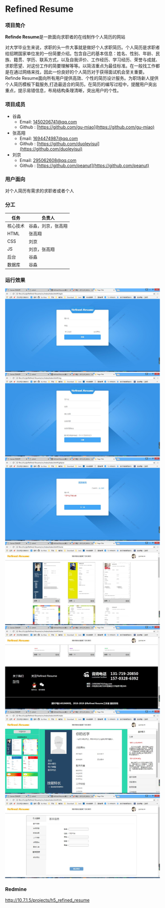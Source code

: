 ﻿# Refined Resume

### 项目简介

**Refinde Resume**是一款面向求职者的在线制作个人简历的网站

对大学毕业生来说，求职的头一件大事就是做好个人求职简历。个人简历是求职者给招聘国家单位发的一份简要介绍。包含自己的基本信息：姓名、性别、年龄、民族、籍贯、学历、联系方式，以及自我评价、工作经历、学习经历、荣誉与成就、求职愿望、对这份工作的简要理解等等。以简洁重点为最佳标准。在一般找工作都是在通过网络来找，因此一份良好的个人简历对于获得面试机会至关重要。  
Refinde Resume面向所有用户提供高效、个性的简历设计服务。为职场新人提供个人简历模板下载服务,打造最适合的简历。在简历的编写过程中，提醒用户突出重点，提示易错信息，布局结构条理清晰，突出用户的个性。

### 项目成员

* 谷淼 
    * Email: <1450206741@qq.com>
    * Github : [https://github.com/gu-miao](https://github.com/gu-miao)
* 张高翔 
    * Email: <1694474987@qq.com>
    * Github : [https://github.com/duoleyisui](https://github.com/duoleyisui)
* 刘京 
    * Email: <295062608@qq.com>
    * Github : [https://github.com/peanut](https://github.com/peanut)

### 用户面向

对个人简历有需求的求职者或者个人

### 分工

任务|负责人
-|-
核心技术|谷淼，刘京，张高翔
HTML|张高翔
CSS|刘京
JS|刘京，张高翔
后台|谷淼
数据库|谷淼


### 运行效果
<img src="./images/1.jpg"/>
<img src="./images/2.jpg"/>
<img src="./images/3.jpg"/>
<img src="./images/4.jpg"/>
<img src="./images/5.jpg"/>
<img src="./images/6.jpg"/>
<img src="./images/7.jpg"/>

### Redmine
http://10.7.1.5/projects/h5_refined_resume
